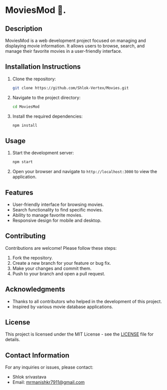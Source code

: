 # MoviesMod 🎥. 

## Description
MoviesMod is a web development project focused on managing and displaying movie information. It allows users to browse, search, and manage their favorite movies in a user-friendly interface.

## Installation Instructions
1. Clone the repository:
   ```bash
   git clone https://github.com/Shlok-Vertex/Movies.git
   ```
2. Navigate to the project directory:
   ```bash
   cd MoviesMod
   ```
3. Install the required dependencies:
   ```bash
   npm install
   ```

## Usage
1. Start the development server:
   ```bash
   npm start
   ```
2. Open your browser and navigate to `http://localhost:3000` to view the application.

## Features
- User-friendly interface for browsing movies.
- Search functionality to find specific movies.
- Ability to manage favorite movies.
- Responsive design for mobile and desktop.

## Contributing
Contributions are welcome! Please follow these steps:
1. Fork the repository.
2. Create a new branch for your feature or bug fix.
3. Make your changes and commit them.
4. Push to your branch and open a pull request.

## Acknowledgments
- Thanks to all contributors who helped in the development of this project.
- Inspired by various movie database applications.

## License
This project is licensed under the MIT License - see the [LICENSE](LICENSE) file for details.

## Contact Information
For any inquiries or issues, please contact:
- Shlok srivastava
- Email: mrmanishkr7911@gmail.com
